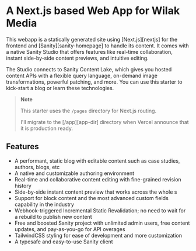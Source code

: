 # A Next.js based Web App for Wilak Media

This webapp is a statically generated site using [Next.js][nextjs] for the frontend and [Sanity][sanity-homepage] to handle its content. It comes with a native Sanity Studio that offers features like real-time collaboration, instant side-by-side content previews, and intuitive editing.

The Studio connects to Sanity Content Lake, which gives you hosted content APIs with a flexible query language, on-demand image transformations, powerful patching, and more. You can use this starter to kick-start a blog or learn these technologies.

> **Note**
>
> This starter uses the `/pages` directory for Next.js routing.
>
> I'll migrate to the [/app][app-dir] directory
> when Vercel announce that it is production ready.

## Features

- A performant, static blog with editable content such as case studies, authors, blogs, etc
- A native and customizable authoring environment
- Real-time and collaborative content editing with fine-grained revision history
- Side-by-side instant content preview that works across the whole s
- Support for block content and the most advanced custom fields capability in the industry
- Webhook-triggered Incremental Static Revalidation; no need to wait for a rebuild to publish new content
- Free and boosted Sanity project with unlimited admin users, free content updates, and pay-as-you-go for API overages
- TailwindCSS styling for ease of development and more customization
- A typesafe and easy-to-use Sanity client
